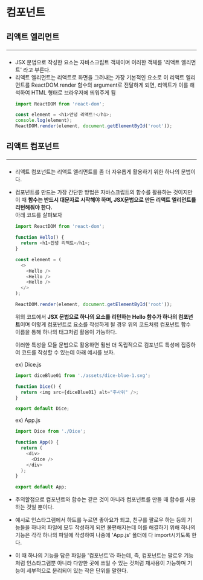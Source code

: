 # 컴포넌트

## 리액트 엘리먼트 <hr>   
* JSX 문법으로 작성한 요소는 자바스크립트 객체이며 이러한 객체를 '리액트 엘리먼트' 라고 부른다.   
* 리액트 엘리먼트는 리액트로 화면을 그려내는 가장 기본적인 요소로 이 리액트 엘리먼트를 ReactDOM.render 함수의 argument로 전달하게 되면, 리액트가 이를 해석하여 HTML 형태로 브라우저에 띄워주게 됨   
  ```js
  import ReactDOM from 'react-dom';

  const element = <h1>안녕 리액트!</h1>;
  console.log(element);
  ReactDOM.render(element, document.getElementById('root'));
  ```   
   
## 리액트 컴포넌트 <hr>
* 리액트 컴포넌트는 리액트 엘리먼트를 좀 더 자유롭게 활용하기 위한 하나의 문법이다.
* 컴포넌트를 만드는 가장 간단한 방법은 자바스크립트의 함수를 활용하는 것이지만 이 때  **함수는 반드시 대문자로 시작해야 하며, JSX문법으로 만든 리액트 엘리먼트를 리턴해줘야 한다.**   
아래 코드를 살펴보자   
  ```js
  import ReactDOM from 'react-dom';

  function Hello() {
    return <h1>안녕 리액트</h1>;
  }

  const element = (
    <>
      <Hello />
      <Hello />
      <Hello />
    </>
  );  

  ReactDOM.render(element, document.getElementById('root'));
  ```
   위의 코드에서 **JSX 문법으로 하나의 요소를 리턴하는 Hello 함수가 하나의 컴포넌트**이며 이렇게 컴포넌트로 요소를 작성하게 될 경우 위의 코드처럼 컴포넌트 함수 이름을 통해 하나의 태그처럼 활용이 가능하다.   

  이러한 특성을 모듈 문법으로 활용하면 훨씬 더 독립적으로 컴포넌트 특성에 집중하여 코드를 작성할 수 있는데 아래 예시를 보자.   
     
  ex) Dice.js
  ```js
  import diceBlue01 from './assets/dice-blue-1.svg';

  function Dice() {
    return <img src={diceBlue01} alt="주사위" />;
  }

  export default Dice;
  ```    
  ex) App.js
  ```js
  import Dice from './Dice';

  function App() {
    return (
      <div>
        <Dice />
      </div>
    );
  }

  export default App;
  ```   
* 주의할점으로 컴포넌트와 함수는 같은 것이 아니라 컴포넌트를 만들 때 함수를 사용하는 것일 뿐이다.
* 예시로 인스타그램에서 하트를 누르면 좋아요가 되고, 친구를 팔로우 하는 등의 기능들을 하나의 파일에 모두 작성하게 되면 불편해지는데 이를 해결하기 위해 하나의 기능은 각각 하나의 파일에 작성하여 나중에 'App.js' 폴더에 다 import시키도록 한다.
* 이 때 하나의 기능을 담은 파일을 '컴포넌트'라 하는데, 즉, 컴포넌트는 팔로우 기능처럼 인스타그램뿐 아니라 다양한 곳에 쓰일 수 있는 것처럼 재사용이 가능하며 기능이 세부적으로 분리되어 있는 작은 단위를 말한다.
  
